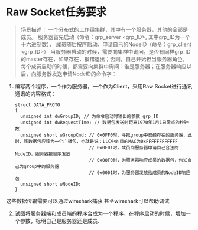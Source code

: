 # Raw Socket任务要求

> 场景描述：
一个分布式的工作组集群，其中有一个服务器，其他的全部是成员。
服务器首先启动（命令：grp_server <grp_ID>, 其中grp_ID为一个十六进制数），
成员随后按序启动，申请自己的NodeID（命令：grp_client <grp_ID>）
当服务器启动的时候，需要向集群中询问，是否有同样grp_ID的master存在，如果存在，报错退出；否则，自己开始担当服务器角色。
每个成员启动的时候，都需要向集群中询问：谁是服务器；在服务器响应以后，向服务器发送申请NodeID的命令字：

1. 编写两个程序，一个作为服务器，一个作为Client，采用Raw Socket进行通讯通讯的内容格式：
    ```
    struct DATA_PROTO
    {
      unsigned int dwGroupID; // 为命令启动时输出的参数 grp_ID
      unsigned int dwRequestTime; // 数据包发送时距离1970年1月1日零点的秒钟数
      unsigned short wGroupCmd; // 0x0FF0时，寻找group中已经存在的服务器，此时，该数据包应该为一个广播包，也就是说：LLC中的目的MAC为0xFFFFFFFFFFFF
                                // 0x0F01时，成员向服务器申请自己合法的NodeID，服务器按顺序发放
                                // 0x00F0时，为服务器响应成员的数据包，告知自己为group中的服务器
                                // 0x0001时，为服务器发放给成员的NodeID响应包
      unsigned short wNodeID;
    }
    ```
  这些数据传输需要可以通过wireshark捕获
  甚至wireshark可以帮助调试
  
2. 试图将服务器端和成员端的程序合成为一个程序，在程序启动的时候，增加一个参数，标明自己是服务器还是成员.
